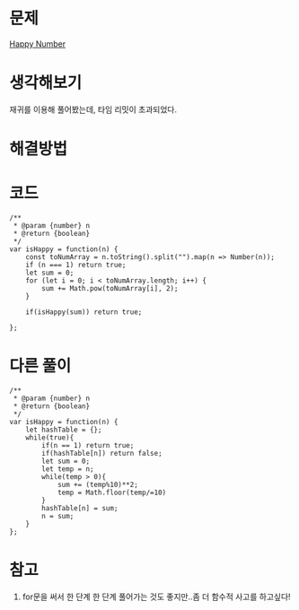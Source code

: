 # 문제

[Happy Number](https://leetcode.com/problems/happy-number/)

# 생각해보기

재귀를 이용해 풀어봤는데, 타임 리밋이 초과되었다.

# 해결방법

# 코드

```
/**
 * @param {number} n
 * @return {boolean}
 */
var isHappy = function(n) {
    const toNumArray = n.toString().split("").map(n => Number(n));
    if (n === 1) return true;
    let sum = 0;
    for (let i = 0; i < toNumArray.length; i++) {
        sum += Math.pow(toNumArray[i], 2);
    }

    if(isHappy(sum)) return true;

};
```

# 다른 풀이

```
/**
 * @param {number} n
 * @return {boolean}
 */
var isHappy = function(n) {
    let hashTable = {};
    while(true){
        if(n == 1) return true;
        if(hashTable[n]) return false;
        let sum = 0;
        let temp = n;
        while(temp > 0){
            sum += (temp%10)**2;
            temp = Math.floor(temp/=10)
        }
        hashTable[n] = sum;
        n = sum;
    }
};
```

# 참고

1. for문을 써서 한 단계 한 단계 풀어가는 것도 좋지만..좀 더 함수적 사고를 하고싶다!
